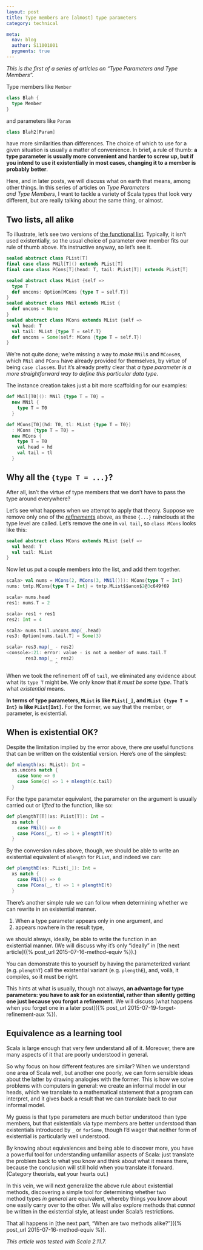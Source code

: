 ```yaml
---
layout: post
title: Type members are [almost] type parameters
category: technical

meta:
  nav: blog
  author: S11001001
  pygments: true
---
```


*This is the first of a series of articles on “Type Parameters and Type
Members”.*

Type members like `Member`

```scala
class Blah {
  type Member
}
```

and parameters like `Param`

```scala
class Blah2[Param]
```

have more similarities than differences.  The choice of which to use
for a given situation is usually a matter of convenience.  In brief, a
rule of thumb: **a type parameter is usually more convenient and
harder to screw up, but if you intend to use it existentially in most
cases, changing it to a member is probably better**.

Here, and in later posts, we will discuss what on earth that means,
among other things.  In this series of articles on *Type Parameters
and Type Members*, I want to tackle a variety of Scala types that look
very different, but are really talking about the same thing, or
almost.

Two lists, all alike
--------------------

To illustrate, let’s see two versions of
[the functional list](http://www.artima.com/pins1ed/working-with-lists.html).
Typically, it isn’t used existentially, so the usual choice of
parameter over member fits our rule of thumb above.  It’s instructive
anyway, so let’s see it.

```scala
sealed abstract class PList[T]
final case class PNil[T]() extends PList[T]
final case class PCons[T](head: T, tail: PList[T]) extends PList[T]

sealed abstract class MList {self =>
  type T
  def uncons: Option[MCons {type T = self.T}]
}
sealed abstract class MNil extends MList {
  def uncons = None
}
sealed abstract class MCons extends MList {self =>
  val head: T
  val tail: MList {type T = self.T}
  def uncons = Some(self: MCons {type T = self.T})
}
```

We’re not quite done; we’re missing a way to *make* `MNil`s and
`MCons`es, which `PNil` and `PCons` have already provided
for themselves, by virtue of being `case class`es.  But it’s already
pretty clear that *a type parameter is a more straightforward way to
define this particular data type*.

The instance creation takes just a bit more scaffolding for our
examples:

```scala
def MNil[T0](): MNil {type T = T0} =
  new MNil {
    type T = T0
  }

def MCons[T0](hd: T0, tl: MList {type T = T0})
  : MCons {type T = T0} =
  new MCons {
    type T = T0
    val head = hd
    val tail = tl
  }
```

Why all the `{type T = ...}`?
-----------------------------

After all, isn’t the virtue of type members that we don’t have to pass
the type around everywhere?

Let’s see what happens when we attempt to apply that theory.  Suppose
we remove only one of the
[*refinement*s](http://www.scala-lang.org/files/archive/spec/2.11/03-types.html#compound-types)
above, as these `{...}` rainclouds at the type level are called.
Let’s remove the one in `val tail`, so `class MCons` looks like this:

```scala
sealed abstract class MCons extends MList {self =>
  val head: T
  val tail: MList
}
```

Now let us put a couple members into the list, and add them together.

```scala
scala> val nums = MCons(2, MCons(3, MNil())): MCons{type T = Int}
nums: tmtp.MCons{type T = Int} = tmtp.MList$$anon$2@3c649f69

scala> nums.head
res1: nums.T = 2

scala> res1 + res1
res2: Int = 4

scala> nums.tail.uncons.map(_.head)
res3: Option[nums.tail.T] = Some(3)

scala> res3.map(_ - res2)
<console>:21: error: value - is not a member of nums.tail.T
       res3.map(_ - res2)
                  ^
```

When we took the refinement off of `tail`, we eliminated any evidence
about what its `type T` might be.  We only know that *it must be some
type*.  That’s what *existential* means.

**In terms of type parameters, `MList` is like `PList[_]`, and `MList
{type T = Int}` is like `PList[Int]`.**  For the former, we say that
the member, or parameter, is existential.

When is existential OK?
-----------------------

Despite the limitation implied by the error above, there *are* useful
functions that can be written on the existential version.  Here’s one
of the simplest:

```scala
def mlength(xs: MList): Int =
  xs.uncons match {
    case None => 0
    case Some(c) => 1 + mlength(c.tail)
  }
```

For the type parameter equivalent, the parameter on the argument is
usually carried out or *lifted* to the function, like so:

```scala
def plengthT[T](xs: PList[T]): Int =
  xs match {
    case PNil() => 0
    case PCons(_, t) => 1 + plengthT(t)
  }
```

By the conversion rules above, though, we should be able to write an
existential equivalent of `mlength` for `PList`, and indeed we can:

```scala
def plengthE(xs: PList[_]): Int =
  xs match {
    case PNil() => 0
    case PCons(_, t) => 1 + plengthE(t)
  }
```

There’s another simple rule we can follow when determining whether we
can rewrite in an existential manner.

1. When a type parameter appears only in one argument, and
2. appears nowhere in the result type,

we should always, ideally, be able to write the function in an
existential manner.  (We will discuss why it’s only “ideally” in
[the next article]({% post_url 2015-07-16-method-equiv %}).)

You can demonstrate this to yourself by having the parameterized
variant (e.g. `plengthT`) call the existential variant
(e.g. `plengthE`), and, voilà, it compiles, so it must be right.

This hints at what is usually, though not always, **an advantage for
type parameters: you have to ask for an existential, rather than
silently getting one just because you forgot a refinement**.  We will
discuss
[what happens when you forget one in a later post]({% post_url 2015-07-19-forget-refinement-aux %}).

Equivalence as a learning tool
------------------------------

Scala is large enough that very few understand all of it.  Moreover,
there are many aspects of it that are poorly understood in general.

So why focus on how different features are similar?  When we
understand one area of Scala well, but another one poorly, we can form
sensible ideas about the latter by drawing analogies with the former.
This is how we solve problems with computers in general: we create an
informal model in our heads, which we translate to a
mathematical statement that a program can interpret, and it gives back
a result that we can translate back to our informal model.

My guess is that type parameters are much better understood than type
members, but that existentials via type members are better understood
than existentials introduced by `_` or `forSome`, though I’d wager
that neither form of existential is particularly well understood.

By knowing about equivalences and being able to discover more, you
have a powerful tool for understanding unfamiliar aspects of Scala:
just translate the problem back to what you know and think about what
it means there, because the conclusion will still hold when you
translate it forward.  (Category theorists, eat your hearts out.)

In this vein, we will next generalize the above rule about existential
methods, discovering a simple tool for determining whether two
method types *in general* are equivalent, whereby things you know
about one easily carry over to the other.  We will also explore
methods that *cannot* be written in the existential style, at least
under Scala’s restrictions.

That all happens in
[the next part, “When are two methods alike?”]({% post_url 2015-07-16-method-equiv %}).

*This article was tested with Scala 2.11.7.*
